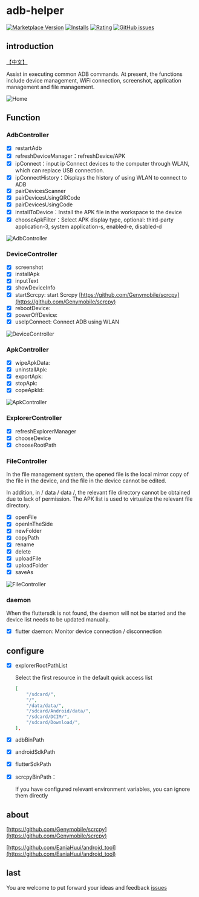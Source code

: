 # adb-helper

[![Marketplace Version](https://vsmarketplacebadge.apphb.com/version/jawa0919.adb-helper.svg)](https://marketplace.visualstudio.com/items?itemName=jawa0919.adb-helper) [![Installs](https://vsmarketplacebadge.apphb.com/installs/jawa0919.adb-helper.svg)](https://marketplace.visualstudio.com/items?itemName=jawa0919.adb-helper) [![Rating](https://vsmarketplacebadge.apphb.com/rating-star/jawa0919.adb-helper.svg)](https://marketplace.visualstudio.com/items?itemName=jawa0919.adb-helper) [![GitHub issues](https://img.shields.io/github/issues/jawa0919/adb-helper)](https://github.com/jawa0919/adb-helper/issues)

## introduction

[【中文】](./README_zh.md)

Assist in executing common ADB commands. At present, the functions include device management, WiFi connection, screenshot, application management and file management.

![Home](./docs/img/home.png)

## Function

### AdbController

- [x] restartAdb
- [x] refreshDeviceManager：refreshDevice/APK
- [x] ipConnect：input ip Connect devices to the computer through WLAN, which can replace USB connection.
- [x] ipConnectHistory：Displays the history of using WLAN to connect to ADB
- [x] pairDevicesScanner
- [x] pairDevicesUsingQRCode
- [x] pairDevicesUsingCode
- [x] installToDevice：Install the APK file in the workspace to the device
- [x] chooseApkFilter：Select APK display type, optional: third-party application-3, system application-s, enabled-e, disabled-d

![AdbController](./docs/img/AdbController.gif)

### DeviceController

- [x] screenshot
- [x] installApk
- [x] inputText
- [x] showDeviceInfo
- [x] startScrcpy: start Scrcpy [https://github.com/Genymobile/scrcpy](https://github.com/Genymobile/scrcpy)
- [x] rebootDevice:
- [x] powerOffDevice:
- [x] useIpConnect: Connect ADB using WLAN

![DeviceController](./docs/img/DeviceController.gif)

### ApkController

- [x] wipeApkData:
- [x] uninstallApk:
- [x] exportApk:
- [x] stopApk:
- [x] copeApkId:

![ApkController](./docs/img/ApkController.png)

### ExplorerController

- [x] refreshExplorerManager
- [x] chooseDevice
- [x] chooseRootPath

### FileController

In the file management system, the opened file is the local mirror copy of the file in the device, and the file in the device cannot be edited.

In addition, in / data / data /, the relevant file directory cannot be obtained due to lack of permission. The APK list is used to virtualize the relevant file directory.

- [x] openFile
- [x] openInTheSide
- [x] newFolder
- [x] copyPath
- [x] rename
- [x] delete
- [x] uploadFile
- [x] uploadFolder
- [x] saveAs

![FileController](./docs/img/FileController.png)

### daemon

When the fluttersdk is not found, the daemon will not be started and the device list needs to be updated manually.

- [x] flutter daemon: Monitor device connection / disconnection

## configure

- [x] explorerRootPathList

  Select the first resource in the default quick access list

  ```json
  [
      "/sdcard/",
      "/",
      "/data/data/",
      "/sdcard/Android/data/",
      "/sdcard/DCIM/",
      "/sdcard/Download/",
  ],
  ```

- [x] adbBinPath
- [x] androidSdkPath
- [x] flutterSdkPath
- [x] scrcpyBinPath：

  If you have configured relevant environment variables, you can ignore them directly

## about

[https://github.com/Genymobile/scrcpy](https://github.com/Genymobile/scrcpy)

[https://github.com/EaniaHuui/android_tool](https://github.com/EaniaHuui/android_tool)

## last

You are welcome to put forward your ideas and feedback [issues](https://github.com/jawa0919/adb-helper/issues)
